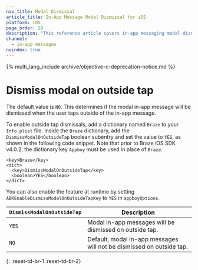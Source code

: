 ```yaml
---
nav_title: Modal Dismissal
article_title: In-App Message Modal Dismissal for iOS
platform: iOS
page_order: 29
description: "This reference article covers in-app messaging modal dismissal for your iOS application."
channel:
  - in-app messages
noindex: true
---
```


{% multi_lang_include archive/objective-c-deprecation-notice.md %}

# Dismiss modal on outside tap

The default value is `NO`. This determines if the modal in-app message will be dismissed when the user taps outside of the in-app message.

To enable outside tap dismissals, add a dictionary named `Braze` to your `Info.plist` file. Inside the `Braze` dictionary, add the `DismissModalOnOutsideTap` boolean subentry and set the value to `YES`, as shown in the following code snippet. Note that prior to Braze iOS SDK v4.0.2, the dictionary key `Appboy` must be used in place of `Braze`.

```
<key>Braze</key>
<dict>
  <key>DismissModalOnOutsideTap</key>
  <boolean>YES</boolean>
</dict>
```

You can also enable the feature at runtime by setting `ABKEnableDismissModalOnOutsideTapKey` to `YES` in `appboyOptions`.

| `DismissModalOnOutsideTap` | Description |
|----------|-------------|
| `YES`       | Modal in-app messages will be dismissed on outside tap.     |
| `NO`        | Default, modal in-app messages will not be dismissed on outside tap. |
{: .reset-td-br-1 .reset-td-br-2}